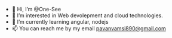 - 👋 Hi, I’m @One-See
- 👀 I’m interested in Web devolepment and cloud technologies.
- 🌱 I’m currently learning angular, nodejs
- 📫 You can reach me by my email pavanvamsi890@gmail.com

<!---
One-See/One-See is a ✨ special ✨ repository because its `README.md` (this file) appears on your GitHub profile.
You can click the Preview link to take a look at your changes.
--->
